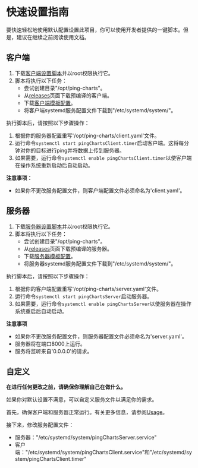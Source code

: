 # 快速设置指南

要快速轻松地使用默认配置设置此项目，你可以使用开发者提供的一键脚本。但是，建议在继续之前阅读使用文档。

## 客户端

1. 下载[客户端设置脚本](../scripts/client.sh)并以root权限执行它。
2. 脚本将执行以下任务：
   - 尝试创建目录"/opt/ping-charts"。
   - 从[releases](https://github.com/eastarpen/ping-charts/releases)页面下载预编译的客户端。
   - 下载[客户端模板配置](../doc/templates/client.yaml)。
   - 将客户端systemd服务配置文件下载到"/etc/systemd/system/"。

执行脚本后，请按照以下步骤操作：

1. 根据你的服务器配置重写'/opt/ping-charts/client.yaml'文件。
2. 运行命令`systemctl start pingChartsClient.timer`启动客户端。这将每分钟对你的目标进行ping并将数据上传到服务器。
3. 如果需要，运行命令`systemctl enable pingChartsClient.timer`以使客户端在操作系统重新启动后自动启动。

**注意事项：**
- 如果你不更改服务配置文件，则客户端配置文件必须命名为'client.yaml'。

## 服务器

1. 下载[服务器设置脚本](../scripts/server.sh)并以root权限执行它。
2. 脚本将执行以下任务：
   - 尝试创建目录"/opt/ping-charts"。
   - 从[releases](https://github.com/eastarpen/ping-charts/releases)页面下载预编译的服务器。
   - 下载[服务器模板配置](../doc/templates/server.yaml)。
   - 将服务器systemd服务配置文件下载到"/etc/systemd/system/"。

执行脚本后，请按照以下步骤操作：

1. 根据你的客户端配置重写'/opt/ping-charts/server.yaml'文件。
2. 运行命令`systemctl start pingChartsServer`启动服务器。
3. 如果需要，运行命令`systemctl enable pingChartsServer`以使服务器在操作系统重启后自动启动。

**注意事项**

- 如果你不更改服务配置文件，则服务器配置文件必须命名为'server.yaml'。
- 服务器将在端口8000上运行。
- 服务将监听来自'0.0.0.0'的请求。

## 自定义

**在进行任何更改之前，请确保你理解自己在做什么。**

如果你对默认设置不满意，可以自定义服务文件以满足你的需求。

首先，确保客户端和服务器正常运行。有关更多信息，请参阅[Usage](../README.md#Usage)。

接下来，修改服务配置文件：

- 服务器："/etc/systemd/system/pingChartsServer.service"
- 客户端："/etc/systemd/system/pingChartsClient.service"和"/etc/systemd/system/pingChartsClient.timer"
